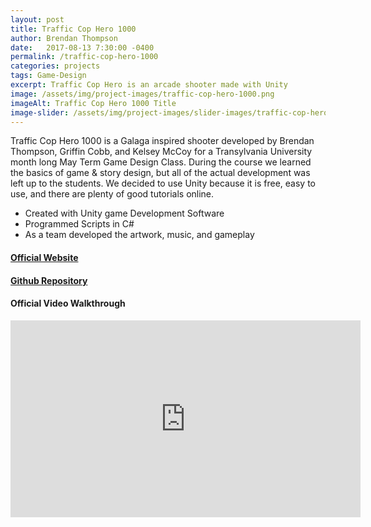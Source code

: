 ```yaml
---
layout: post
title: Traffic Cop Hero 1000
author: Brendan Thompson
date:   2017-08-13 7:30:00 -0400
permalink: /traffic-cop-hero-1000
categories: projects
tags: Game-Design
excerpt: Traffic Cop Hero is an arcade shooter made with Unity
image: /assets/img/project-images/traffic-cop-hero-1000.png
imageAlt: Traffic Cop Hero 1000 Title
image-slider: /assets/img/project-images/slider-images/traffic-cop-hero-1000-slider.png
---
```


Traffic Cop Hero 1000 is a Galaga inspired shooter developed by Brendan Thompson, Griffin Cobb, and Kelsey McCoy for a Transylvania University month long May Term Game Design Class. During the course we learned the basics of game & story design, but all of the actual development was left up to the students. We decided to use Unity because it is free, easy to use, and there are plenty of good tutorials online.

- Created with Unity game Development Software
- Programmed Scripts in C#
- As a team developed the artwork, music, and gameplay

#### [Official Website](https://brenthompson2.itch.io/traffic-cop-hero-1000)

#### [Github Repository](https://github.com/brenthompson2/Traffic-Cop-Hero-1000)

#### Official Video Walkthrough
<div class="video-container">
    <iframe width="560" height="315" src="https://www.youtube.com/embed/a1Yp0_OP7N0" frameborder="0" allowfullscreen></iframe>
</div>